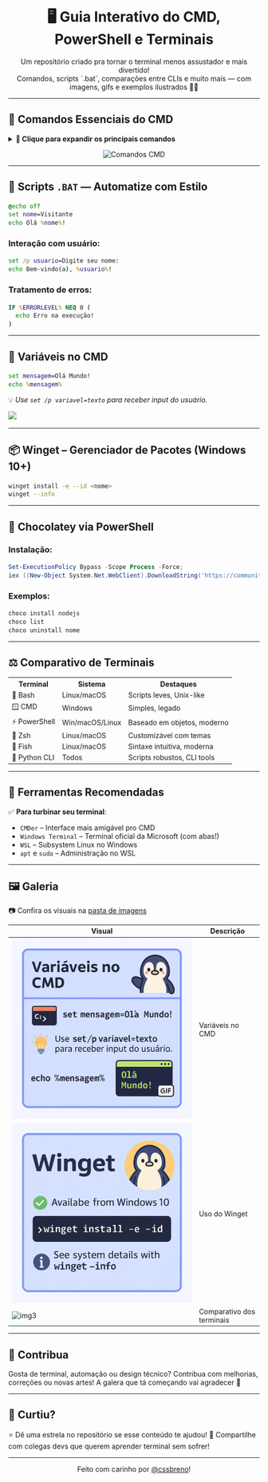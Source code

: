 <h1 align="center">🖥️ Guia Interativo do CMD, PowerShell e Terminais</h1>

<p align="center">Um repositório criado pra tornar o terminal menos assustador e mais divertido!<br>
Comandos, scripts `.bat`, comparações entre CLIs e muito mais — com imagens, gifs e exemplos ilustrados 🧠💡</p>

---

## 📌 Comandos Essenciais do CMD

<details>
<summary><strong>👀 Clique para expandir os principais comandos</strong></summary>

```bash
dir           # Lista arquivos
mkdir         # Cria diretório
cd ..         # Volta uma pasta
tree          # Mostra estrutura
type arquivo  # Lê conteúdo
more arquivo  # Lê por páginas
copy A B      # Copia
rename A B    # Renomeia
move A B      # Move
del arquivo   # Apaga
cls           # Limpa a tela
systeminfo    # Info do sistema
date          # Exibe/altera data
find "txt" A  # Busca texto
echo msg      # Exibe mensagem
notepad       # Abre bloco de notas
exit          # Fecha o terminal
````

</details>

<p align="center">
  <img src="./img/cmd-comandos.png" alt="Comandos CMD" width="400">
</p>

---

## 🧪 Scripts `.BAT` — Automatize com Estilo

```bat
@echo off
set nome=Visitante
echo Olá %nome%!
```

### Interação com usuário:

```bat
set /p usuario=Digite seu nome:
echo Bem-vindo(a), %usuario%!
```

### Tratamento de erros:

```bat
IF %ERRORLEVEL% NEQ 0 (
  echo Erro na execução!
)
```

---

## 🔧 Variáveis no CMD

```bat
set mensagem=Olá Mundo!
echo %mensagem%
```

💡 *Use `set /p variavel=texto` para receber input do usuário.*

<p align="left">
  <img src="https://user-images.githubusercontent.com/74038190/212744275-c56a72c2-50b1-45e2-a693-d19d40357766.gif" width="200">
</p>

---

## 📦 Winget – Gerenciador de Pacotes (Windows 10+)

```bash
winget install -e --id <nome>
winget --info
```

---

## 🍫 Chocolatey via PowerShell

### Instalação:

```powershell
Set-ExecutionPolicy Bypass -Scope Process -Force;
iex ((New-Object System.Net.WebClient).DownloadString('https://community.chocolatey.org/install.ps1'))
```

### Exemplos:

```bash
choco install nodejs
choco list
choco uninstall nome
```

---

## ⚖️ Comparativo de Terminais

<table>
  <tr>
    <th>Terminal</th><th>Sistema</th><th>Destaques</th>
  </tr>
  <tr>
    <td>🐧 Bash</td><td>Linux/macOS</td><td>Scripts leves, Unix-like</td>
  </tr>
  <tr>
    <td>🪟 CMD</td><td>Windows</td><td>Simples, legado</td>
  </tr>
  <tr>
    <td>⚡ PowerShell</td><td>Win/macOS/Linux</td><td>Baseado em objetos, moderno</td>
  </tr>
  <tr>
    <td>🐘 Zsh</td><td>Linux/macOS</td><td>Customizável com temas</td>
  </tr>
  <tr>
    <td>🌊 Fish</td><td>Linux/macOS</td><td>Sintaxe intuitiva, moderna</td>
  </tr>
  <tr>
    <td>🐍 Python CLI</td><td>Todos</td><td>Scripts robustos, CLI tools</td>
  </tr>
</table>

---

## 🧰 Ferramentas Recomendadas

✅ **Para turbinar seu terminal**:

* `CMDer` – Interface mais amigável pro CMD
* `Windows Terminal` – Terminal oficial da Microsoft (com abas!)
* `WSL` – Subsystem Linux no Windows
* `apt` e `sudo` – Administração no WSL

---

## 🖼️ Galeria

📷 Confira os visuais na [pasta de imagens](./img)

| Visual                             | Descrição                 |
| ---------------------------------- | ------------------------- |
| ![img1](./img/variaveis.png)       | Variáveis no CMD          |
| ![img2](./img/winget.png)          | Uso do Winget             |
| ![img3](./img/cli-comparativo.png) | Comparativo dos terminais |

---

## 🤝 Contribua

Gosta de terminal, automação ou design técnico?
Contribua com melhorias, correções ou novas artes!
A galera que tá começando vai agradecer 🚀

---

## 🌟 Curtiu?

⭐ Dê uma estrela no repositório se esse conteúdo te ajudou!
📣 Compartilhe com colegas devs que querem aprender terminal sem sofrer!

---

<p align="center">
  Feito com carinho por <a href="https://github.com/cssbreno">@cssbreno</a>!
</p>
